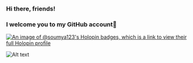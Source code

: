 ### Hi there, friends!
### I welcome you to my GitHub account👋


[![An image of @soumya123's Holopin badges, which is a link to view their full Holopin profile](https://holopin.me/soumya123)](https://holopin.io/@soumya123)

![Alt text](URL "Title")

<!--
**soumya-ranjan-pratap/soumya-ranjan-pratap** is a ✨ _special_ ✨ repository because its `README.md` (this file) appears on your GitHub profile.

Here are some ideas to get you started:

- 🔭 I’m currently working on ...
- 🌱 I’m currently learning ...
- 👯 I’m looking to collaborate on ...
- 🤔 I’m looking for help with ...
- 💬 Ask me about ...
- 📫 How to reach me: ...
- 😄 Pronouns: ...
- ⚡ Fun fact: ...
-->

